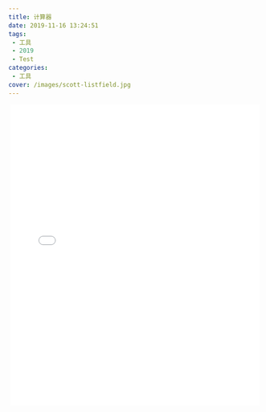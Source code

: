 ```yaml
---
title: 计算器
date: 2019-11-16 13:24:51
tags:
 - 工具
 - 2019
 - Test
categories:
 - 工具
cover: /images/scott-listfield.jpg
---
```

<p>
    <div style="width:100%; height:600px;border:none;text-align:center">
		<iframe allowtransparency="yes" frameborder="0" width="496" height="600" src="/html/calua.html"/>
	</div>
</p>

![WeAct](/images/weact-logo1.png "一个致力于设计独一无二电子模块的工作室")
<p align="right">一个致力于设计独一无二电子模块的工作室</p>